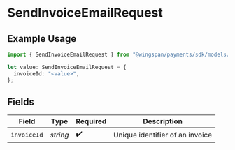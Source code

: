 # SendInvoiceEmailRequest

## Example Usage

```typescript
import { SendInvoiceEmailRequest } from "@wingspan/payments/sdk/models/operations";

let value: SendInvoiceEmailRequest = {
  invoiceId: "<value>",
};
```

## Fields

| Field                           | Type                            | Required                        | Description                     |
| ------------------------------- | ------------------------------- | ------------------------------- | ------------------------------- |
| `invoiceId`                     | *string*                        | :heavy_check_mark:              | Unique identifier of an invoice |